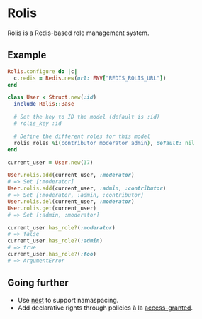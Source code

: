 # Rolis

Rolis is a Redis-based role management system.

## Example

``` ruby
Rolis.configure do |c|
  c.redis = Redis.new(url: ENV["REDIS_ROLIS_URL"])
end

class User < Struct.new(:id)
  include Rolis::Base

  # Set the key to ID the model (default is :id)
  # rolis_key :id

  # Define the different roles for this model
  rolis_roles %i(contributor moderator admin), default: nil
end

current_user = User.new(37)

User.rolis.add(current_user, :moderator)
# => Set [:moderator]
User.rolis.add(current_user, :admin, :contributor)
# => Set [:moderator, :admin, :contributor]
User.rolis.del(current_user, :moderator)
User.rolis.get(current_user)
# => Set [:admin, :moderator]

current_user.has_role?(:moderator)
# => false
current_user.has_role?(:admin)
# => true
current_user.has_role?(:foo)
# => ArgumentError
```

## Going further

* Use [nest](https://github.com/soveran/nest) to support namaspacing.
* Add declarative rights through policies à la [access-granted](https://github.com/chaps-io/access-granted).

